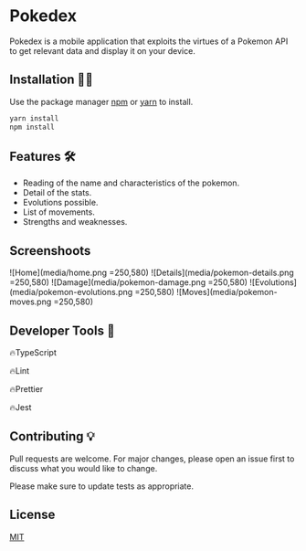 # Pokedex

Pokedex is a mobile application that exploits the virtues of a Pokemon API to get relevant data and display it on your device.

## Installation 👨‍🏫

Use the package manager [npm](https://www.npmjs.com/) or [yarn](https://yarnpkg.com/lang/en/) to install.

```bash
yarn install
npm install
```

## Features 🛠️

- Reading of the name and characteristics of the pokemon.
- Detail of the stats.
- Evolutions possible.
- List of movements.
- Strengths and weaknesses.

## Screenshoots

![Home](media/home.png =250,580)
![Details](media/pokemon-details.png =250,580)
![Damage](media/pokemon-damage.png =250,580)
![Evolutions](media/pokemon-evolutions.png =250,580)
![Moves](media/pokemon-moves.png =250,580)

## Developer Tools 🧰

🔥TypeScript

🔥Lint

🔥Prettier

🔥Jest

## Contributing 💡
Pull requests are welcome. For major changes, please open an issue first to discuss what you would like to change.

Please make sure to update tests as appropriate.

## License
[MIT](https://choosealicense.com/licenses/mit/)